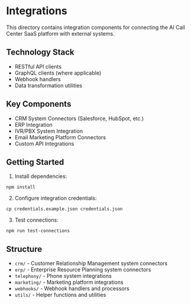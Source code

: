 # Integrations

This directory contains integration components for connecting the AI Call Center SaaS platform with external systems.

## Technology Stack

- RESTful API clients
- GraphQL clients (where applicable)
- Webhook handlers
- Data transformation utilities

## Key Components

- CRM System Connectors (Salesforce, HubSpot, etc.)
- ERP Integration
- IVR/PBX System Integration
- Email Marketing Platform Connectors
- Custom API Integrations

## Getting Started

1. Install dependencies:
```
npm install
```

2. Configure integration credentials:
```
cp credentials.example.json credentials.json
```

3. Test connections:
```
npm run test-connections
```

## Structure

- `crm/` - Customer Relationship Management system connectors
- `erp/` - Enterprise Resource Planning system connectors
- `telephony/` - Phone system integrations
- `marketing/` - Marketing platform integrations
- `webhooks/` - Webhook handlers and processors
- `utils/` - Helper functions and utilities
